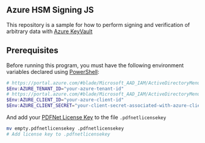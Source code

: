 ## Azure HSM Signing JS

This repository is a sample for how to perform signing and verification of arbitrary data with [Azure KeyVault](https://azure.microsoft.com/en-us/services/key-vault/)

## Prerequisites

Before running this program, you must have the following environment variables declared using [PowerShell](https://docs.microsoft.com/en-us/powershell/#powershell-editions---tools):

```PowerShell
# https://portal.azure.com/#blade/Microsoft_AAD_IAM/ActiveDirectoryMenuBlade/Overview
$Env:AZURE_TENANT_ID="your-azure-tenant-id"
# https://portal.azure.com/#blade/Microsoft_AAD_IAM/ActiveDirectoryMenuBlade/RegisteredApps
$Env:AZURE_CLIENT_ID="your-azure-client-id"
$Env:AZURE_CLIENT_SECRET="your-client-secret-associated-with-azure-client-id"
```

And add your [PDFNet License Key](https://www.pdftron.com/download-center/windows/) to the file `.pdfnetlicensekey`

```sh
mv empty.pdfnetlicensekey .pdfnetlicensekey
# Add license key to .pdfnetlicensekey
```
